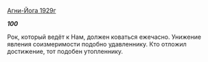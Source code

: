 [Агни-Йога 1929г](https://127.0.0.1:4002/agni/1929)

___100___

Рок, который ведёт к Нам, должен коваться ежечасно. Унижение явления соизмеримости подобно удавленнику. Кто отложил достижение, тот подобен утопленнику.